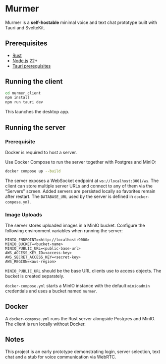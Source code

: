 # Murmer

Murmer is a **self-hostable** minimal voice and text chat prototype built with Tauri and SvelteKit.

## Prerequisites
- [Rust](https://www.rust-lang.org/tools/install)
- [Node.js](https://nodejs.org) 22+
- [Tauri prerequisites](https://v2.tauri.app/start/prerequisites/)

## Running the client
```bash
cd murmer_client
npm install
npm run tauri dev
```
This launches the desktop app.

## Running the server
### Prerequisite
Docker is required to host a server.

Use Docker Compose to run the server together with Postgres and MinIO:
```bash
docker compose up --build
```
The server exposes a WebSocket endpoint at `ws://localhost:3001/ws`. The client can store multiple server URLs and connect to any of them via the "Servers" screen. Added servers are persisted locally so favorites remain after restart.
The `DATABASE_URL` used by the server is defined in `docker-compose.yml`.

### Image Uploads

The server stores uploaded images in a MinIO bucket. Configure the following environment variables when running the server:

```
MINIO_ENDPOINT=<http://localhost:9000>
MINIO_BUCKET=<bucket-name>
MINIO_PUBLIC_URL=<public-base-url>
AWS_ACCESS_KEY_ID=<access-key>
AWS_SECRET_ACCESS_KEY=<secret-key>
AWS_REGION=<aws-region>
```

`MINIO_PUBLIC_URL` should be the base URL clients use to access objects. The bucket is created separately.

`docker-compose.yml` starts a MinIO instance with the default `minioadmin` credentials and uses a bucket named `murmer`.

## Docker
A `docker-compose.yml` runs the Rust server alongside Postgres and MinIO. The client is run locally without Docker.

## Notes
This project is an early prototype demonstrating login, server selection, text chat and a stub for voice communication via WebRTC.
